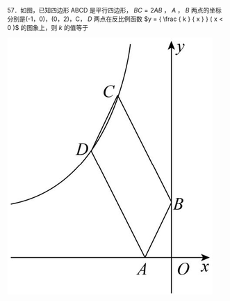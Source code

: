 57．如图，已知四边形 ABCD 是平行四边形， $B C { = } 2 A B$ ， $A$ ， $B$ 两点的坐标分别是(-1，0)，(0，2)，C， $D$ 两点在反比例函数 $y = { \frac { k } { x } } ( x < 0 )$ 的图象上，则 $k$ 的值等于

![](<../../qs_image_DB/专题1-4_一文搞定反比例函数7个模型，13类题型（解析版）_/39c617c4fc7fd39842830bf132299f233d9ce35bc95beb2bf5b7390c3f96c939.jpg>)
